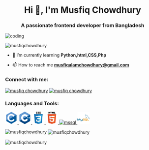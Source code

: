 <h1 align="center">Hi 👋, I'm Musfiq Chowdhury</h1>
<h3 align="center">A passionate frontend developer from Bangladesh</h3>
<img aling = "right" alt="coding" width ="400" src="https://www.google.com/imgres?q=Free%20animated%20coding%20GIF&imgurl=https%3A%2F%2Fcamo.githubusercontent.com%2F9792d43627b178fd4a45bcabb3647d7b34a62d64baf96a19abf6ea19d5cea8dd%2F68747470733a2f2f63646e2e6472696262626c652e636f6d2f75736572732f313138373833362f73637265656e73686f74732f363533393432392f70726f6772616d65722e676966&imgrefurl=https%3A%2F%2Fgithub.com%2Frudrabarad%2FGifs&docid=CJdgcKdcN0j58M&tbnid=1Dro-CqJY0h0AM&vet=12ahUKEwjF-IuinO-FAxXsxzgGHbGXCg0QM3oECBoQAA..i&w=800&h=600&hcb=2&ved=2ahUKEwjF-IuinO-FAxXsxzgGHbGXCg0QM3oECBoQAA">
<p align="left"> <img src="https://komarev.com/ghpvc/?username=musfiqchowdhury&label=Profile%20views&color=0e75b6&style=flat" alt="musfiqchowdhury" /> </p>

- 🌱 I’m currently learning **Python,html,CSS,Php**

- 📫 How to reach me **musfiqalamchowdhury@gmail.com**

<h3 align="left">Connect with me:</h3>
<p align="left">
<a href="https://fb.com/musfiq chowdhury" target="blank"><img align="center" src="https://raw.githubusercontent.com/rahuldkjain/github-profile-readme-generator/master/src/images/icons/Social/facebook.svg" alt="musfiq chowdhury" height="30" width="40" /></a>
<a href="https://www.hackerrank.com/musfiq chowdhury" target="blank"><img align="center" src="https://raw.githubusercontent.com/rahuldkjain/github-profile-readme-generator/master/src/images/icons/Social/hackerrank.svg" alt="musfiq chowdhury" height="30" width="40" /></a>
</p>

<h3 align="left">Languages and Tools:</h3>
<p align="left"> <a href="https://www.cprogramming.com/" target="_blank" rel="noreferrer"> <img src="https://raw.githubusercontent.com/devicons/devicon/master/icons/c/c-original.svg" alt="c" width="40" height="40"/> </a> <a href="https://www.w3schools.com/cpp/" target="_blank" rel="noreferrer"> <img src="https://raw.githubusercontent.com/devicons/devicon/master/icons/cplusplus/cplusplus-original.svg" alt="cplusplus" width="40" height="40"/> </a> <a href="https://www.w3schools.com/css/" target="_blank" rel="noreferrer"> <img src="https://raw.githubusercontent.com/devicons/devicon/master/icons/css3/css3-original-wordmark.svg" alt="css3" width="40" height="40"/> </a> <a href="https://www.w3.org/html/" target="_blank" rel="noreferrer"> <img src="https://raw.githubusercontent.com/devicons/devicon/master/icons/html5/html5-original-wordmark.svg" alt="html5" width="40" height="40"/> </a> <a href="https://www.microsoft.com/en-us/sql-server" target="_blank" rel="noreferrer"> <img src="https://www.svgrepo.com/show/303229/microsoft-sql-server-logo.svg" alt="mssql" width="40" height="40"/> </a> <a href="https://www.mysql.com/" target="_blank" rel="noreferrer"> <img src="https://raw.githubusercontent.com/devicons/devicon/master/icons/mysql/mysql-original-wordmark.svg" alt="mysql" width="40" height="40"/> </a> </p>

<p><img align="left" src="https://github-readme-stats.vercel.app/api/top-langs?username=musfiqchowdhury&show_icons=true&locale=en&layout=compact" alt="musfiqchowdhury" /></p>

<p>&nbsp;<img align="center" src="https://github-readme-stats.vercel.app/api?username=musfiqchowdhury&show_icons=true&locale=en" alt="musfiqchowdhury" /></p>

<p><img align="center" src="https://github-readme-streak-stats.herokuapp.com/?user=musfiqchowdhury&" alt="musfiqchowdhury" /></p>
